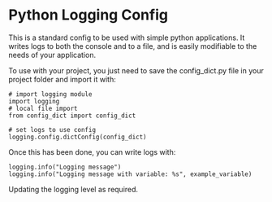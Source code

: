 # Python Logging Config

This is a standard config to be used with simple python applications. It writes logs to both the console and to a file, and is easily modifiable to the needs of your application.

To use with your project, you just need to save the config_dict.py file in your project folder and import it with:

```
# import logging module
import logging
# local file import
from config_dict import config_dict

# set logs to use config
logging.config.dictConfig(config_dict)
```

Once this has been done, you can write logs with:

```
logging.info("Logging message")
logging.info("Logging message with variable: %s", example_variable)
```

Updating the logging level as required.

